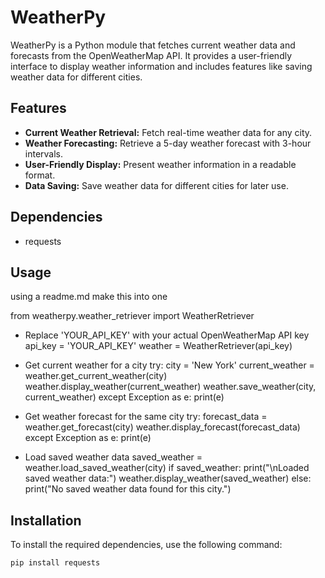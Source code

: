 # WeatherPy

WeatherPy is a Python module that fetches current weather data and forecasts from the OpenWeatherMap API. It provides a user-friendly interface to display weather information and includes features like saving weather data for different cities.

## Features

- **Current Weather Retrieval:** Fetch real-time weather data for any city.
- **Weather Forecasting:** Retrieve a 5-day weather forecast with 3-hour intervals.
- **User-Friendly Display:** Present weather information in a readable format.
- **Data Saving:** Save weather data for different cities for later use.

## Dependencies
- requests

## Usage

using a readme.md make this into one

from weatherpy.weather_retriever import WeatherRetriever

- Replace 'YOUR_API_KEY' with your actual OpenWeatherMap API key
api_key = 'YOUR_API_KEY'
weather = WeatherRetriever(api_key)

- Get current weather for a city
try:
    city = 'New York'
    current_weather = weather.get_current_weather(city)
    weather.display_weather(current_weather)
    weather.save_weather(city, current_weather)
except Exception as e:
    print(e)

- Get weather forecast for the same city
try:
    forecast_data = weather.get_forecast(city)
    weather.display_forecast(forecast_data)
except Exception as e:
    print(e)

- Load saved weather data
saved_weather = weather.load_saved_weather(city)
if saved_weather:
    print("\nLoaded saved weather data:")
    weather.display_weather(saved_weather)
else:
    print("No saved weather data found for this city.")

## Installation

To install the required dependencies, use the following command:

```bash
pip install requests
